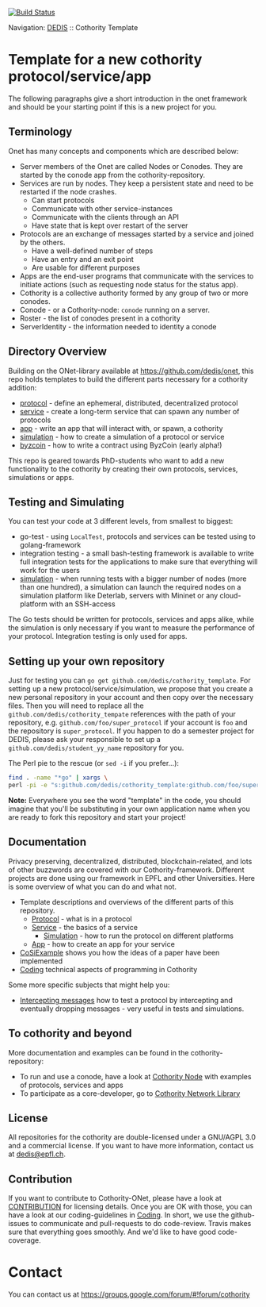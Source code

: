 [![Build Status](https://travis-ci.org/dedis/cothority_template.svg?branch=master)](https://travis-ci.org/dedis/cothority_template)

Navigation: [DEDIS](https://github.com/dedis/doc/tree/master/README.md) ::
Cothority Template

# Template for a new cothority protocol/service/app

The following paragraphs give a short introduction in the onet framework and
should be your starting point if this is a new project for you.

## Terminology

Onet has many concepts and components which are described below:

- Server members of the Onet are called Nodes or Conodes. They are started by the
conode app from the cothority-repository.
- Services are run by nodes. They keep a persistent state and need to
be restarted if the node crashes.
	- Can start protocols
	- Communicate with other service-instances
	- Communicate with the clients through an API
	- Have state that is kept over restart of the server
- Protocols are an exchange of messages started by a service and joined by the
others.
	- Have a well-defined number of steps
	- Have an entry and an exit point
	- Are usable for different purposes
- Apps are the end-user programs that communicate with the
services to initiate actions (such as requesting node status for the status app).
- Cothority is a collective authority formed by any group of two or more conodes.
- Conode - or a Cothority-node: `conode` running on a server.
- Roster - the list of conodes present in a cothority
- ServerIdentity - the information needed to identity a conode

## Directory Overview

Building on the ONet-library available at
https://github.com/dedis/onet, this
repo holds templates to build the different parts necessary for a cothority
addition:

- [protocol](protocols) - define an ephemeral, distributed, decentralized protocol
- [service](service) - create a long-term service that can spawn any number of protocols
- [app](app) - write an app that will interact with, or spawn, a cothority
- [simulation](simulation) - how to create a simulation of a protocol or service
- [byzcoin](byzcoin) - how to write a contract using ByzCoin (early alpha!)

This repo is geared towards PhD-students who want to add a new functionality to
the cothority by creating their own protocols, services, simulations or apps.

## Testing and Simulating

You can test your code at 3 different levels, from smallest to biggest:

- go-test - using `LocalTest`, protocols and services can be tested using to golang-framework
- integration testing - a small bash-testing framework is available to write full integration tests for the applications to make sure that everything will work for the users
- [simulation](TemplateSimulation.md) - when running tests with a bigger number of nodes (more than one hundred), a simulation can launch the required nodes on a simulation platform like Deterlab, servers with Mininet or any cloud-platform with an SSH-access

The Go tests should be written for protocols, services and apps alike, while the simulation is only necessary if you want to measure the performance of your protocol. Integration testing is only used for apps.

## Setting up your own repository

Just for testing you can `go get github.com/dedis/cothority_template`. For setting
up a new protocol/service/simulation, we propose that you create a new personal
repository in your account and then copy over the necessary files. Then you
will need to replace all the `github.com/dedis/cothority_tempate` references
with the path of your repository, e.g. `github.com/foo/super_protocol` if your
account is `foo` and the repository is `super_protocol`.
If you happen to do a semester project for DEDIS, please ask your responsible to
set up a `github.com/dedis/student_yy_name` repository for you.

The Perl pie to the rescue (or `sed -i` if you prefer...):

```bash
find . -name "*go" | xargs \
perl -pi -e "s:github.com/dedis/cothority_template:github.com/foo/super_protocol:"
```

**Note:** Everywhere you see the word "template" in the code, you should imagine
that you'll be substituting in your own application name when you are ready to
fork this repository and start your project!

## Documentation

Privacy preserving, decentralized, distributed, blockchain-related, and lots of
other buzzwords are covered with our Cothority-framework. Different projects are
done using our framework in EPFL and other Universities. Here is some overview
of what you can do and what not.

- Template descriptions and overviews of the different parts of this repository.
  - [Protocol](protocols/README.md) - what is in a protocol
  - [Service](service/README.md) - the basics of a service
	- [Simulation](simulation/README.md) - how to run the protocol on different platforms
  - [App](app/README.md) - how to create an app for your service
- [CoSiExample](CoSiExample.md) shows you how the ideas of a paper have been implemented
- [Coding](https://github.com/dedis/Coding) technical aspects of programming in Cothority

Some more specific subjects that might help you:

- [Intercepting messages](Intercepting-messages.md) how to test a protocol by intercepting and
eventually dropping messages - very useful in tests and simulations.

## To cothority and beyond

More documentation and examples can be found in the cothority-repository:
- To run and use a conode, have a look at
	[Cothority Node](https://github.com/dedis/cothority)
	with examples of protocols, services and apps
- To participate as a core-developer, go to
	[Cothority Network Library](https://github.com/dedis/onet)

## License

All repositories for the cothority are double-licensed under a
GNU/AGPL 3.0 and a commercial license. If you want to have more information,
contact us at dedis@epfl.ch.

## Contribution

If you want to contribute to Cothority-ONet, please have a look at
[CONTRIBUTION](https://github.com/dedis/cothority/blob/master/CONTRIBUTION) for
licensing details. Once you are OK with those, you can have a look at our
coding-guidelines in
[Coding](https://github.com/dedis/Coding). In short, we use the github-issues
to communicate and pull-requests to do code-review. Travis makes sure that
everything goes smoothly. And we'd like to have good code-coverage.

# Contact

You can contact us at https://groups.google.com/forum/#!forum/cothority
